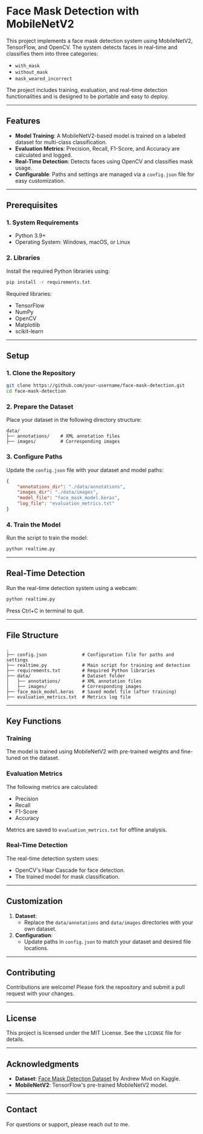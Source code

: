 
# Face Mask Detection with MobileNetV2

This project implements a face mask detection system using MobileNetV2, TensorFlow, and OpenCV. The system detects faces in real-time and classifies them into three categories: 
- `with_mask`
- `without_mask`
- `mask_weared_incorrect`

The project includes training, evaluation, and real-time detection functionalities and is designed to be portable and easy to deploy.

---

## Features
- **Model Training**: A MobileNetV2-based model is trained on a labeled dataset for multi-class classification.
- **Evaluation Metrics**: Precision, Recall, F1-Score, and Accuracy are calculated and logged.
- **Real-Time Detection**: Detects faces using OpenCV and classifies mask usage.
- **Configurable**: Paths and settings are managed via a `config.json` file for easy customization.

---

## Prerequisites
### **1. System Requirements**
- Python 3.9+
- Operating System: Windows, macOS, or Linux

### **2. Libraries**
Install the required Python libraries using:
```bash
pip install -r requirements.txt
```

Required libraries:
- TensorFlow
- NumPy
- OpenCV
- Matplotlib
- scikit-learn

---

## Setup

### **1. Clone the Repository**
```bash
git clone https://github.com/your-username/face-mask-detection.git
cd face-mask-detection
```

### **2. Prepare the Dataset**
Place your dataset in the following directory structure:
```
data/
├── annotations/    # XML annotation files
├── images/         # Corresponding images
```

### **3. Configure Paths**
Update the `config.json` file with your dataset and model paths:
```json
{
    "annotations_dir": "./data/annotations",
    "images_dir": "./data/images",
    "model_file": "face_mask_model.keras",
    "log_file": "evaluation_metrics.txt"
}
```

### **4. Train the Model**
Run the script to train the model:
```bash
python realtime.py
```

---

## Real-Time Detection
Run the real-time detection system using a webcam:
```bash
python realtime.py
```
Press Ctrl+C in terminal to quit.

---

## File Structure
```
.
├── config.json             # Configuration file for paths and settings
├── realtime.py             # Main script for training and detection
├── requirements.txt        # Required Python libraries
├── data/                   # Dataset folder
│   ├── annotations/        # XML annotation files
│   ├── images/             # Corresponding images
├── face_mask_model.keras   # Saved model file (after training)
├── evaluation_metrics.txt  # Metrics log file
```

---

## Key Functions
### **Training**
The model is trained using MobileNetV2 with pre-trained weights and fine-tuned on the dataset.

### **Evaluation Metrics**
The following metrics are calculated:
- Precision
- Recall
- F1-Score
- Accuracy

Metrics are saved to `evaluation_metrics.txt` for offline analysis.

### **Real-Time Detection**
The real-time detection system uses:
- OpenCV's Haar Cascade for face detection.
- The trained model for mask classification.

---

## Customization
1. **Dataset**:
   - Replace the `data/annotations` and `data/images` directories with your own dataset.
2. **Configuration**:
   - Update paths in `config.json` to match your dataset and desired file locations.

---

## Contributing
Contributions are welcome! Please fork the repository and submit a pull request with your changes.

---

## License
This project is licensed under the MIT License. See the `LICENSE` file for details.

---

## Acknowledgments
- **Dataset**: [Face Mask Detection Dataset](https://www.kaggle.com/datasets/andrewmvd/face-mask-detection) by Andrew Mvd on Kaggle.
- **MobileNetV2**: TensorFlow's pre-trained MobileNetV2 model.

---

## Contact
For questions or support, please reach out to me.
